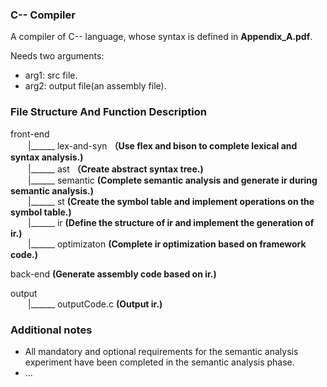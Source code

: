### C-- Compiler

A compiler of C-- language, whose syntax is defined in **Appendix_A.pdf**.

Needs two arguments: 

+ arg1: src file.
+ arg2: output file(an assembly file).  



### File Structure And Function Description

front-end   
&ensp;&ensp;&ensp;&ensp;|\_\_\_\_\_\_ lex-and-syn **（Use flex and bison to complete lexical and syntax analysis.)**  
&ensp;&ensp;&ensp;&ensp;|\_\_\_\_\_\_ ast **（Create abstract syntax tree.)**  
&ensp;&ensp;&ensp;&ensp;|\_\_\_\_\_\_ semantic **(Complete semantic analysis and generate ir during semantic analysis.)**  
&ensp;&ensp;&ensp;&ensp;|\_\_\_\_\_\_ st **(Create the symbol table and implement operations on the symbol table.)**  
&ensp;&ensp;&ensp;&ensp;|\_\_\_\_\_\_ ir **(Define the structure of ir and implement the generation of ir.)**  
&ensp;&ensp;&ensp;&ensp;|\_\_\_\_\_\_ optimizaton **(Complete ir optimization based on framework code.)**  

back-end **(Generate assembly code based on ir.)**  

output  
&ensp;&ensp;&ensp;&ensp;|\_\_\_\_\_\_ outputCode.c **(Output ir.)**    



### Additional notes

+ All mandatory and optional requirements for the semantic analysis experiment have been completed in the semantic analysis phase.
+ ...
